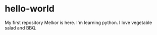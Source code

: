 # hello-world
My first repository
Melkor is here. I'm learning python.
I love vegetable salad and BBQ.
